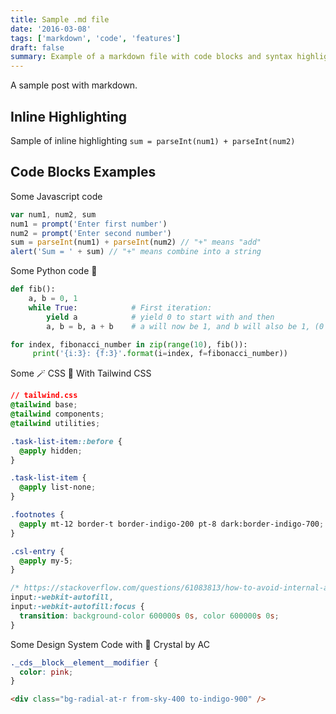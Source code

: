 ```yaml
---
title: Sample .md file
date: '2016-03-08'
tags: ['markdown', 'code', 'features']
draft: false
summary: Example of a markdown file with code blocks and syntax highlighting
---
```


A sample post with markdown.

## Inline Highlighting

Sample of inline highlighting `sum = parseInt(num1) + parseInt(num2)`

## Code Blocks Examples

Some Javascript code

```javascript
var num1, num2, sum
num1 = prompt('Enter first number')
num2 = prompt('Enter second number')
sum = parseInt(num1) + parseInt(num2) // "+" means "add"
alert('Sum = ' + sum) // "+" means combine into a string
```

Some Python code 🐍

```python
def fib():
    a, b = 0, 1
    while True:            # First iteration:
        yield a            # yield 0 to start with and then
        a, b = b, a + b    # a will now be 1, and b will also be 1, (0 + 1)

for index, fibonacci_number in zip(range(10), fib()):
     print('{i:3}: {f:3}'.format(i=index, f=fibonacci_number))
```

Some 🪄 CSS 🎨 With Tailwind CSS

```css
// tailwind.css
@tailwind base;
@tailwind components;
@tailwind utilities;

.task-list-item::before {
  @apply hidden;
}

.task-list-item {
  @apply list-none;
}

.footnotes {
  @apply mt-12 border-t border-indigo-200 pt-8 dark:border-indigo-700;
}

.csl-entry {
  @apply my-5;
}

/* https://stackoverflow.com/questions/61083813/how-to-avoid-internal-autofill-selected-style-to-be-applied */
input:-webkit-autofill,
input:-webkit-autofill:focus {
  transition: background-color 600000s 0s, color 600000s 0s;
}
```

Some Design System Code with 💎 Crystal by AC

```css
._cds__block__element__modifier {
  color: pink;
}
```

```html
<div class="bg-radial-at-r from-sky-400 to-indigo-900" />
```
